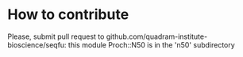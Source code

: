 # How to contribute 

Please, submit pull request to github.com/quadram-institute-bioscience/seqfu:
this module Proch::N50 is in the 'n50' subdirectory


